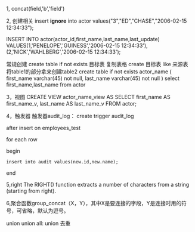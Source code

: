 1, concat(field,'b','field')

2,
创建相关
insert **ignore** into actor values("3","ED","CHASE","2006-02-15 12:34:33");

INSERT INTO actor(actor_id,first_name,last_name,last_update)
VALUES(1,'PENELOPE','GUINESS','2006-02-15 12:34:33'),
      (2,'NICK','WAHLBERG','2006-02-15 12:34:33');
          
常规创建
create table if not exists 目标表
复制表格
create 目标表 like 来源表
将table1的部分拿来创建table2
create table if not exists actor_name
(
first_name varchar(45) not null,
last_name varchar(45) not null
)
select first_name,last_name
from actor

3，视图
CREATE VIEW actor_name_view
AS 
SELECT first_name AS first_name_v, last_name AS last_name_v
FROM actor;

4，触发器
触发器audit_log：
create trigger audit_log

after insert on employees_test

for each row

begin

    insert into audit values(new.id,new.name);
    
end

5,right
The RIGHT() function extracts a number of characters from a string (starting from right).

6,聚合函数group_concat（X，Y），其中X是要连接的字段，Y是连接时用的符号，可省略，默认为逗号。

union union all: union 去重



